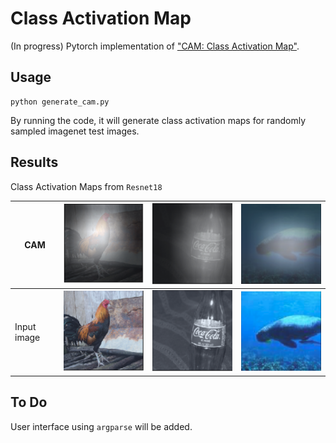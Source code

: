 # Class Activation Map
(In progress) Pytorch implementation of ["CAM: Class Activation Map"](http://cnnlocalization.csail.mit.edu/Zhou_Learning_Deep_Features_CVPR_2016_paper.pdf). 

## Usage
```
python generate_cam.py
```
By running the code, it will generate class activation maps for randomly sampled imagenet test images. 

## Results
Class Activation Maps from `Resnet18`

|CAM|<img src="https://github.com/minkyu-choi04/ClassActivationMap/blob/master/plots/Selection_109.png" width=200\>|<img src="https://github.com/minkyu-choi04/ClassActivationMap/blob/master/plots/Selection_111.png" width=200\>|<img src="https://github.com/minkyu-choi04/ClassActivationMap/blob/master/plots/Selection_113.png" width=200\>
|--------------------|--------------------|--------------------|--------------------|
|Input image|<img src="https://github.com/minkyu-choi04/ClassActivationMap/blob/master/plots/Selection_110.png" width=200\>|<img src="https://github.com/minkyu-choi04/ClassActivationMap/blob/master/plots/Selection_112.png" width=200\>|<img src="https://github.com/minkyu-choi04/ClassActivationMap/blob/master/plots/Selection_114.png" width=200\>|

## To Do
User interface using `argparse` will be added.
